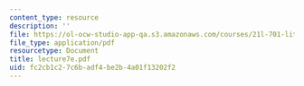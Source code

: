 ```yaml
---
content_type: resource
description: ''
file: https://ol-ocw-studio-app-qa.s3.amazonaws.com/courses/21l-701-literary-interpretation-interpreting-poetry-fall-2003/fc2cb1c27c6badf4be2b4a01f13202f2_lecture7e.pdf
file_type: application/pdf
resourcetype: Document
title: lecture7e.pdf
uid: fc2cb1c2-7c6b-adf4-be2b-4a01f13202f2
---
```


